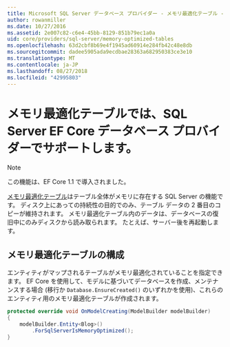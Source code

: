 ```yaml
---
title: Microsoft SQL Server データベース プロバイダー - メモリ最適化テーブル - EF Core
author: rowanmiller
ms.date: 10/27/2016
ms.assetid: 2e007c82-c6e4-45bb-8129-851b79ec1a0a
uid: core/providers/sql-server/memory-optimized-tables
ms.openlocfilehash: 63d2cbf8b69e4f1945ad60914e284fb42c48e8db
ms.sourcegitcommit: dadee5905ada9ecdbae28363a682950383ce3e10
ms.translationtype: MT
ms.contentlocale: ja-JP
ms.lasthandoff: 08/27/2018
ms.locfileid: "42995803"
---
```

# <a name="memory-optimized-tables-support-in-sql-server-ef-core-database-provider"></a>メモリ最適化テーブルでは、SQL Server EF Core データベース プロバイダーでサポートします。

> [!NOTE]  
>
> この機能は、EF Core 1.1 で導入されました。

[メモリ最適化テーブル](https://docs.microsoft.com/sql/relational-databases/in-memory-oltp/memory-optimized-tables)はテーブル全体がメモリに存在する SQL Server の機能です。 ディスク上にあっての持続性の目的でのみ、テーブル データの 2 番目のコピーが維持されます。 メモリ最適化テーブル内のデータは、データベースの復旧中にのみディスクから読み取られます。 たとえば、サーバー後を再起動します。

## <a name="configuring-a-memory-optimized-table"></a>メモリ最適化テーブルの構成

エンティティがマップされるテーブルがメモリ最適化されていることを指定できます。 EF Core を使用して、モデルに基づいてデータベースを作成、メンテナンスする場合 (移行か `Database.EnsureCreated()` のいずれかを使用)、これらのエンティティ用のメモリ最適化テーブルが作成されます。

``` csharp
protected override void OnModelCreating(ModelBuilder modelBuilder)
{
    modelBuilder.Entity<Blog>()
        .ForSqlServerIsMemoryOptimized();
}
```
